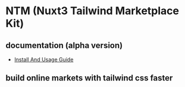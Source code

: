 
# NTM (Nuxt3 Tailwind Marketplace Kit)

## documentation (alpha version)

- [Install And Usage Guide](https://digimarket.savyjs.com)

## build online markets with tailwind css faster
